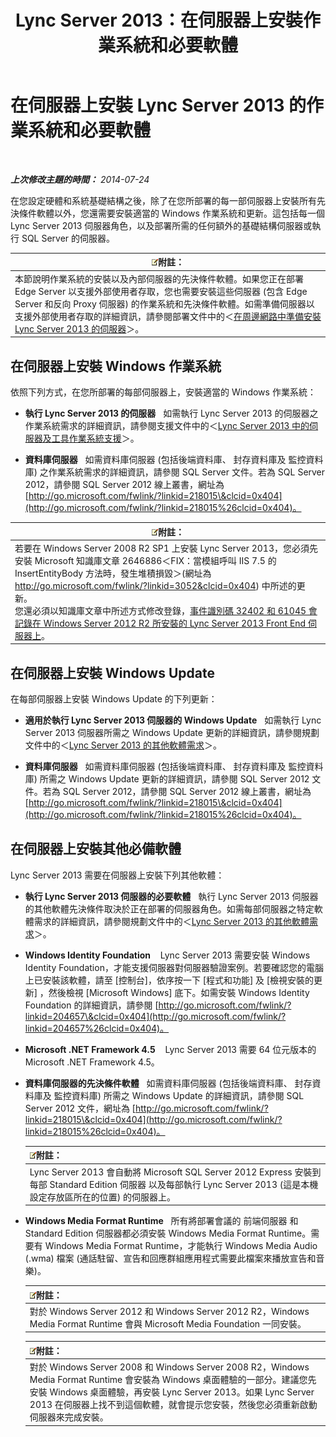 ﻿---
title: Lync Server 2013：在伺服器上安裝作業系統和必要軟體
TOCTitle: 在伺服器上安裝作業系統和必要軟體
ms:assetid: 055991e0-5aeb-43fc-a7ba-d4b02316d73b
ms:mtpsurl: https://technet.microsoft.com/zh-tw/library/Gg398103(v=OCS.15)
ms:contentKeyID: 49289954
ms.date: 08/10/2015
mtps_version: v=OCS.15
ms.translationtype: HT
---

# 在伺服器上安裝 Lync Server 2013 的作業系統和必要軟體

 

_**上次修改主題的時間：** 2014-07-24_

在您設定硬體和系統基礎結構之後，除了在您所部署的每一部伺服器上安裝所有先決條件軟體以外，您還需要安裝適當的 Windows 作業系統和更新。這包括每一個 Lync Server 2013 伺服器角色，以及部署所需的任何額外的基礎結構伺服器或執行 SQL Server 的伺服器。

<table>
<thead>
<tr class="header">
<th><img src="images/Gg398811.note(OCS.15).gif" title="note" alt="note" />附註：</th>
</tr>
</thead>
<tbody>
<tr class="odd">
<td>本節說明作業系統的安裝以及內部伺服器的先決條件軟體。如果您正在部署 Edge Server 以支援外部使用者存取，您也需要安裝這些伺服器 (包含 Edge Server 和反向 Proxy 伺服器) 的作業系統和先決條件軟體。如需準備伺服器以支援外部使用者存取的詳細資訊，請參閱部署文件中的＜<a href="lync-server-2013-preparing-for-installation-of-servers-in-the-perimeter-network.md">在周邊網路中準備安裝 Lync Server 2013 的伺服器</a>＞。</td>
</tr>
</tbody>
</table>


## 在伺服器上安裝 Windows 作業系統

依照下列方式，在您所部署的每部伺服器上，安裝適當的 Windows 作業系統：

  - **執行 Lync Server 2013 的伺服器**   如需執行 Lync Server 2013 的伺服器之作業系統需求的詳細資訊，請參閱支援文件中的＜[Lync Server 2013 中的伺服器及工具作業系統支援](lync-server-2013-server-and-tools-operating-system-support.md)＞。

  - **資料庫伺服器**   如需資料庫伺服器 (包括後端資料庫、 封存資料庫及 監控資料庫) 之作業系統需求的詳細資訊，請參閱 SQL Server 文件。若為 SQL Server 2012，請參閱 SQL Server 2012 線上叢書，網址為 [http://go.microsoft.com/fwlink/?linkid=218015\&clcid=0x404](http://go.microsoft.com/fwlink/?linkid=218015%26clcid=0x404)。

<table>
<thead>
<tr class="header">
<th><img src="images/Gg398811.note(OCS.15).gif" title="note" alt="note" />附註：</th>
</tr>
</thead>
<tbody>
<tr class="odd">
<td>若要在 Windows Server 2008 R2 SP1 上安裝 Lync Server 2013，您必須先安裝 Microsoft 知識庫文章 2646886＜FIX：當模組呼叫 IIS 7.5 的 InsertEntityBody 方法時，發生堆積損毀＞(網址為 <a href="http://go.microsoft.com/fwlink/?linkid=3052%26clcid=0x404" class="uri">http://go.microsoft.com/fwlink/?linkid=3052&amp;clcid=0x404</a>) 中所述的更新。<br />
您還必須以知識庫文章中所述方式修改登錄，<a href="http://go.microsoft.com/fwlink/p/?linkid=506893">事件識別碼 32402 和 61045 會記錄在 Windows Server 2012 R2 所安裝的 Lync Server 2013 Front End 伺服器上</a>。</td>
</tr>
</tbody>
</table>


## 在伺服器上安裝 Windows Update

在每部伺服器上安裝 Windows Update 的下列更新：

  - **適用於執行 Lync Server 2013 伺服器的 Windows Update**   如需執行 Lync Server 2013 伺服器所需之 Windows Update 更新的詳細資訊，請參閱規劃文件中的＜[Lync Server 2013 的其他軟體需求](lync-server-2013-additional-software-requirements.md)＞。

  - **資料庫伺服器**   如需資料庫伺服器 (包括後端資料庫、 封存資料庫及 監控資料庫) 所需之 Windows Update 更新的詳細資訊，請參閱 SQL Server 2012 文件。若為 SQL Server 2012，請參閱 SQL Server 2012 線上叢書，網址為 [http://go.microsoft.com/fwlink/?linkid=218015\&clcid=0x404](http://go.microsoft.com/fwlink/?linkid=218015%26clcid=0x404)。

## 在伺服器上安裝其他必備軟體

Lync Server 2013 需要在伺服器上安裝下列其他軟體：

  - **執行 Lync Server 2013 伺服器的必要軟體**   執行 Lync Server 2013 伺服器的其他軟體先決條件取決於正在部署的伺服器角色。如需每部伺服器之特定軟體需求的詳細資訊，請參閱規劃文件中的＜[Lync Server 2013 的其他軟體需求](lync-server-2013-additional-software-requirements.md)＞。

  - **Windows Identity Foundation**    Lync Server 2013 需要安裝 Windows Identity Foundation，才能支援伺服器對伺服器驗證案例。若要確認您的電腦上已安裝該軟體，請至 \[控制台\]，依序按一下 \[程式和功能\] 及 \[檢視安裝的更新\] ，然後檢視 \[Microsoft Windows\] 底下。如需安裝 Windows Identity Foundation 的詳細資訊，請參閱 [http://go.microsoft.com/fwlink/?linkid=204657\&clcid=0x404](http://go.microsoft.com/fwlink/?linkid=204657%26clcid=0x404)。

  - **Microsoft .NET Framework 4.5**    Lync Server 2013 需要 64 位元版本的 Microsoft .NET Framework 4.5。

  - **資料庫伺服器的先決條件軟體**   如需資料庫伺服器 (包括後端資料庫、 封存資料庫及 監控資料庫) 所需之 Windows Update 的詳細資訊，請參閱 SQL Server 2012 文件，網址為 [http://go.microsoft.com/fwlink/?linkid=218015\&clcid=0x404](http://go.microsoft.com/fwlink/?linkid=218015%26clcid=0x404)。
    
    <table>
    <thead>
    <tr class="header">
    <th><img src="images/Gg398811.note(OCS.15).gif" title="note" alt="note" />附註：</th>
    </tr>
    </thead>
    <tbody>
    <tr class="odd">
    <td>Lync Server 2013 會自動將 Microsoft SQL Server 2012 Express 安裝到每部 Standard Edition 伺服器 以及每部執行 Lync Server 2013 (這是本機設定存放區所在的位置) 的伺服器上。</td>
    </tr>
    </tbody>
    </table>


  - **Windows Media Format Runtime**   所有將部署會議的 前端伺服器 和 Standard Edition 伺服器都必須安裝 Windows Media Format Runtime。需要有 Windows Media Format Runtime，才能執行 Windows Media Audio (.wma) 檔案 (通話駐留、宣告和回應群組應用程式需要此檔案來播放宣告和音樂)。
    
    <table>
    <thead>
    <tr class="header">
    <th><img src="images/Gg398811.note(OCS.15).gif" title="note" alt="note" />附註：</th>
    </tr>
    </thead>
    <tbody>
    <tr class="odd">
    <td>對於 Windows Server 2012 和 Windows Server 2012 R2，Windows Media Format Runtime 會與 Microsoft Media Foundation 一同安裝。</td>
    </tr>
    </tbody>
    </table>
    
    <table>
    <thead>
    <tr class="header">
    <th><img src="images/Gg398811.note(OCS.15).gif" title="note" alt="note" />附註：</th>
    </tr>
    </thead>
    <tbody>
    <tr class="odd">
    <td>對於 Windows Server 2008 和 Windows Server 2008 R2，Windows Media Format Runtime 會安裝為 Windows 桌面體驗的一部分。建議您先安裝 Windows 桌面體驗，再安裝 Lync Server 2013。如果 Lync Server 2013 在伺服器上找不到這個軟體，就會提示您安裝，然後您必須重新啟動伺服器來完成安裝。</td>
    </tr>
    </tbody>
    </table>

